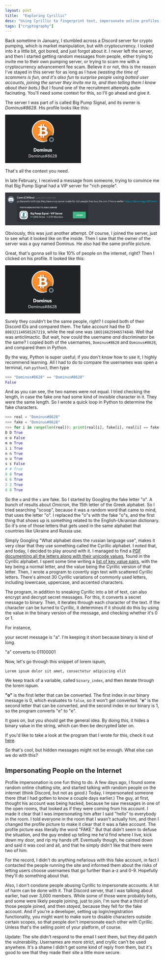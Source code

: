 ```yaml
---
layout: post
title:  "Exploring Cyrillic"
desc: "Using Cyrillic to fingerprint text, impersonate online profiles, and encode secret messages in just about anything."
tags: ["cryptography"]
---
```


Back sometime in January, I stumbled across a Discord server for crypto pumping, which is market manipulation, but with cryptocurrency. I looked into it a little bit, got bored, and just forgot about it. I never left the server, and then I started getting random messages from people, either trying to invite me to their own pumping server, or trying to scam me with a cryptocurrency advancement fee scam. Believe it or not, this is the reason I've stayed in this server for as long as I have *(wasting the time of scammers is fun, and it's also fun to surprise people using botted user accounts, <span title="it's a fun trick with discord's API">joining the server they invite me to, and then telling them I know about their bots.</span>)* But I found one of the recruitment attempts quite facinating. You'll need some context for this, so I'll go ahead and give it.

The server I was part of is called Big Pump Signal, and its owner is *Dominus#8628*. His profile looks like this:

<img class='small-img zoomable' src='/assets/images/blog/cyrillic1.png'>

That's all the context you need.

In late February, I received a message from someone, trying to convince me that Big Pump Signal had a VIP server for "rich people".

<img class='medium-img zoomable' src='/assets/images/blog/cyrillic2.png'>

Obviously, this was just another attempt. Of course, I joined the server, just to see what it looked like on the inside. Then I saw that the owner of the server was a guy named Dοminuѕ. He also had the same profile picture. 

Great, that's gonna sell to like 10% of people on the internet, right? Then I clicked on his profile. It looked like this:

<img class='medium-img zoomable' src='/assets/images/blog/cyrillic3.png'>

Surely they couldn't be the same people, right? I copied both of their Discord IDs and compared them. The fake account had the ID `808321140585267219`, while the real one was `186516625946574848`. Well that was anticlimactic. But wait, how could the username *and* discriminator be the same? I copied both of the usernames, `Dοminuѕ#8628` and `Dominus#8628`, and compared them in Python. 

By the way, Python is super useful; if you don't know how to use it, I highly recommend learning. All I had to do to compare the usernames was open a terminal, run `python3`, then type 
```python
>>> "Dominus#8628" == "Dοminuѕ#8628"
False
```
And as you can see, the two names were not equal. I tried checking the length, in case the fake one had some kind of invisible character in it. They were the same length. So I wrote a quick loop in Python to determine the fake characters.

```python
>>> real = "Dominus#8628"
>>> fake = "Dοminuѕ#8628"
>>> for i in range(len(real)): print(real[i], fake[i], real[i] == fake[i])
D D True
o ο False
m m True
i i True
n n True
u u True
s ѕ False
# # True
8 8 True
6 6 True
2 2 True
8 8 True
```

So the `o` and the `s` are fake. So I started by Googling the fake letter "ο". A bunch of results about *Omicron*, the 15th letter of the Greek alphabet. So I tried searching "scοοp", because it was a random word that came to mind, that uses the letter "o". I replaced the "o"s with the fake "ο"s, and the first thing that shows up is something related to the English-Ukrainian dictionary. So it's one of those letters that gets used in the same alphabet that countries like Ukraine and Russia use. 

Simply Googling "What alphabet does the russian language use", makes it very clear that they use something called the Cyrillic alphabet. I noted that, and today, I decided to play around with it. I managed to find a <a target="_blank" href="https://www.unicode.org/charts/PDF/U0400.pdf">PDF documenting all the letters along with their unicode values</a>, found in the Cyrillic alphabet. I spent some time writing a <a target="_blank" href="https://github.com/TrevorBagels/CrypticCyrillic/blob/main/dictionary.json">list of key value pairs</a>, with the key being a normal letter, and the value being the Cyrillic version of that letter. Then, I wrote a program to covertly sign text with scattered Cyrillic letters. There's almost 30 Cyrillic variations of commonly used letters, including lowercase, uppercase, and accented characters. 

The program, in addition to sneaking Cyrillic into a bit of text, can also encrypt and decrypt secret messages. For this, it converts a secret message to binary. Then, it iterates through each character of the text. If the character can be turned to Cyrillic, it determines if it should do this by using the value in the binary version of the message, and checking whether it's 0 or 1. 

For instance,

your secret message is "a". I'm keeping it short because binary is kind of long.

"a" converts to 01100001

Now, let's go through this snippet of lorem ispum, 
```raw
Lorem ipsum dolor sit amet, consectetur adipiscing elit
```

We keep track of a variable, called `binary_index`, and then iterate through the lorem ispum.

**"o"** is the first letter that can be converted. The first index in our binary message is 0, which evaluates to `false`, so it won't get converted.
"**e**" is the second letter that can be converted, and the second index in our binary is 1, so the program converts "e" to "е". 

It goes on, but you should get the general idea. By doing this, it hides a binary value in the string, which can then be decrypted later on. 

If you'd like to take a look at the program that I wrote for this, check it out <a href="https://github.com/trevorbagels/CrypticCyrillic" target='_blank'>here</a>.

So that's cool, but hidden messages might not be enough. What else can we do with this?

## Impersonating People on the Internet

Profile impersonation is one fun thing to do.
A few days ago, I found some random online chatting site, and started talking with random people on the internet (think Discord, but not as good.) Today, I impersonated someone there (that I had gotten to know a couple days earlier.) The guy, at first, thought his account was being hacked, because he saw messages in one of the open rooms, that looked as if they were coming from his account. I made it clear that I was impersonating him after I said "hello" to everybody in the room. I told everyone in the room that I wasn't actually him, and then I changed the profile picture to make it clear that it was a fake account. The profile picture was literally the word "FAKE." But that didn't seem to defuse the situation, and the guy ended up telling me he'd find where I live, kick down my door, and rip my hands off. Eventually though, he calmed down and said it was cool and all, and that he simply didn't like that there were two of him.

For the record, I didn't do anything nefarious with this fake account, in fact I contacted the people running the site and informed them about the risks of letting users choose usernames that go further than a-z and 0-9. Hopefully they'll do something about that. 

Also, I don't condone people abusing Cyrillic to impersonate accounts. A lot of harm can be done with it. That Discord server, that I was talking about earlier, had over 3,000 members. While some of those were probably bots, and some were likely people joining, just to join, I'm sure that a third of those people joined, and then *stayed*, because they fell for the fake account. And if you're a developer, setting up login/registration functionality, you might want to make sure to disable characters outside certain scopes, so that people don't impersonate each other with Cyrillic. Unless that's the selling point of your platform, of course.


Update: The site didn't respond to the email I sent them, but they did patch the vulnerability. Usernames are more strict, and cryllic can't be used anywhere. It's a shame I didn't get some kind of reply from them, but it's good to see that they made their site a little more secure.